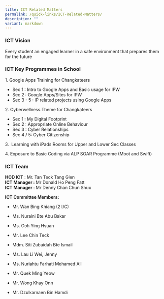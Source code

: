 ```yaml
---
title: ICT Related Matters
permalink: /quick-links/ICT-Related-Matters/
description: ""
variant: markdown
---
```

### ICT Vision

Every student an engaged learner in a safe environment that prepares them for the future  
  

### ICT Key Programmes in School

  

1\. Google Apps Training for Changkateers

*   Sec 1 : Intro to Google Apps and Basic usage for IPW
*   Sec 2 : Google Apps/Sites for IPW
*   Sec 3 - 5 : IP related projects using Google Apps

2\. Cyberwellness Theme for Changkateers

*   Sec 1 : My Digital Footprint
*   Sec 2 : Appropriate Online Behaviour
*   Sec 3 : Cyber Relationships
*   Sec 4 / 5: Cyber Citizenship

  
3.  Learning with iPads Rooms for Upper and Lower Sec Classes  
  
4. Exposure to Basic Coding via ALP SOAR Programme (Mbot and Swift)  
  
  

### ICT Team

**HOD ICT** : Mr. Tan Teck Tang Glen  
**ICT Manager :** Mr Donald Ho Peng Fatt  
**ICT Manager** : Mr Denny Chan Chun Shuo  

**ICT Committee Members:**  
  

*   Mr. Wan Bing Khiang (2 I/C)
*   Ms. Nuraini Bte Abu Bakar
*   Ms. Goh Ying Hsuan  
    
*   Mr. Lee Chin Teck
*   Mdm. Siti Zubaidah Bte Ismail
*   Ms. Lau Li Wei, Jenny
*   Ms. Nuriahtu Farhati Mohamed Ali
*   Mr. Quek Ming Yeow 
*   Mr. Wong Khay Onn
*   Mr. Dzulkarnaen Bin Hamdi